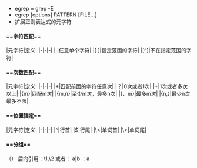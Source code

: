+ egrep = grep -E
+ egrep [options] PATTERN [FILE...]
+ 扩展正则表达式的元字符
#### ==**字符匹配**==
|元字符|定义|
|-|-|-|
|.|任意单个字符|
|[ ]|指定范围的字符|
|[^]|不在指定范围的字符|
#### ==**次数匹配**==
|元字符|定义|
|-|-|-|
|*|匹配前面的字符任意次|
|？|0次或者1次|
|+|1次或者多次以上|
|{m}|匹配m次|
|{m,n}|至少m次，最多n次|
|{，m}|最多m次|
|{n,}|最少n次最多不限|

#### ==**位置锚定**==
|元字符|定义|
|-|-|-|
|^|行首|
|$|行尾|
|\\<|单词首|
|\\>|单词尾|

#### ==**分组**==
（）
 后向引用：\\1,\\2
或者：
a|b ：a